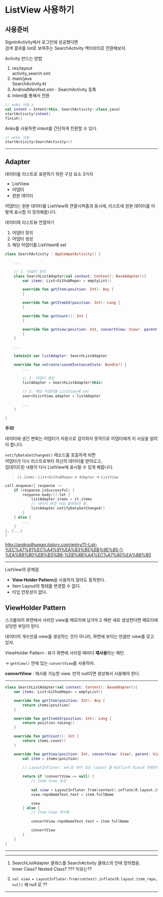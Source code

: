 # ListView 사용하기

## 사용준비

SignInActivity에서 로그인에 성공했다면  
검색 결과를 list로 보여주는 SearchActivity 액티비티로 전환해보자.

Activity 만드는 방법
1. res/layout  
activity_search.xml
2. main/java  
SearchActivity.kt  
3. AndroidManifest.xml - SearchActivity 등록
4. Intent를 통해서 전환

```kotlin
// anko 사용 x
val intent = Intent(this, SearchActivity::class.java)
startActivity(intent)
finish()
```
Anko를 사용하면 intent를 간단하게 전환할 수 있다.

```kotlin
// anko 사용
startActivity<SearchActivity>()
```

------

## Adapter

데이터를 리스트로 표현하기 위한 구성 요소 3가지
- ListView
- 어댑터
- 원본 데이터

어댑터는 원본 데이터를 ListView와 연결시켜줌과 동시에, 리스트에 원본 데이터를 어떻게 표시할 지 정의해줍니다.

데이터와 리스트뷰 연결하기
1. 어댑터 정의
2. 어댑터 생성
3. 해당 어댑터를 ListView에 set

```kotlin
class SearchActivity : AppCompatActivity() {

    ...

    // 1. 어댑터 정의
    class SearchListAdapter(val context: Context): BaseAdapter(){
        var items: List<GithubRepo> = emptyList()

        override fun getItem(position: Int): Any {
        }

        override fun getItemId(position: Int): Long {
        }

        override fun getCount(): Int {
        }

        override fun getView(position: Int, convertView: View?, parent: ViewGroup?): View {
        }
    }

    ...

    lateinit var listAdapter: SearchListAdapter

    override fun onCreate(savedInstanceState: Bundle?) {
        ...

        // 2. 어댑터 생성
        listAdapter = SearchListAdapter(this)
        
        // 3. 해당 어댑터를 ListView에 set
        searchListView.adapter = listAdapter

        ...
    }

}

```

**주의!** 

데이터에 생긴 변화는 어댑터가 자동으로 감지하지 못하므로 어댑터에게 이 사실을 알려야 합니다.   

`notifyDataSetChanged()` 메소드를 호출하게 되면  
어댑터가 다시 리스트로부터 최신의 데이터를 받아오고,  
업데이트된 내용이 다시 ListView에 표시될 수 있게 해줍니다.

> `it.items` : `List<GithubRepo>` <- `Adapter` -> `ListView`

```kotlin
call.enqueue({ response ->
    if (response.isSuccessful) {
        response.body()?.let {
            listAdapter.items = it.items
            // 데이터 변경 사실 알려줘야 함.
            listAdapter.notifyDataSetChanged()
        }
    } else {
        ...
    }
}, {...}
)
```


http://androidhuman.tistory.com/entry/11-List-%EC%A7%91%EC%A4%91%EA%B3%B5%EB%9E%B5-1-%EA%B8%B0%EB%B3%B8-%EB%8B%A4%EC%A7%80%EA%B8%B0


------

ListView의 문제점
* **View Holder Pattern**을 사용하지 않아도 동작한다.
* Item Layout의 형태를 변경할 수 없다.
* 타입 안정성이 없다.

## ViewHolder Pattern

스크롤되어 화면에서 사라진 view를 메모리에 남겨두고 매번 새로 생성한다면 메모리에 상당한 부담이 된다.

데이터의 개수만큼 view를 생성하는 것이 아니라, 화면에 보이는 만큼만 view를 갖고 있자.  

ViewHolder Pattern : 뷰가 화면에 사라질 때마다 **재사용**하는 패턴.

-> `getView()` 안에 있는 `convertView`를 사용하자.

**convertView** : 재사용 가능한 view. 만약 null이면 생성해서 사용해야 한다.


----

```kotlin
class SearchListAdapter(val context: Context): BaseAdapter(){
    var items: List<GithubRepo> = emptyList()

    override fun getItem(position: Int): Any {
        return items[position]
    }

    override fun getItemId(position: Int): Long {
        return position.toLong()
    }

    override fun getCount(): Int {
        return items.count()
    }

    override fun getView(position: Int, convertView: View?, parent: ViewGroup?): View {
        val item = items[position]
        
        // LayoutInflater: xml로 되어 있는 layout 을 Kotlin의 View로 변환한다.

        return if (convertView == null) {
            // Item View 생성
            
            val view = LayoutInflater.from(context).inflate(R.layout.item_repo, null)
            view.repoNameText.text = item.fullName

            view
        } else {
            // Item View 재사용
            
            convertView.repoNameText.text = item.fullName

            convertView
        }
    }
}
```

----



---

1. SearchListAdapter 클래스를 SearchActivity 클래스의 안에 정의했음.  
Inner Class? Nested Class?
???
이유는??

2. `val view = LayoutInflater.from(context).inflate(R.layout.item_repo, null)`
왜 null 로 ??

----








